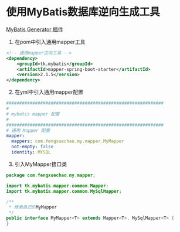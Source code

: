 # 使用MyBatis数据库逆向生成工具

[MyBatis Generator 插件](https://mapperhelper.github.io/docs/3.usembg/)

1. 在pom中引入通用mapper工具

  ```xml
  <!-- 通用mapper逆向工具 -->
  <dependency>
      <groupId>tk.mybatis</groupId>
      <artifactId>mapper-spring-boot-starter</artifactId>
      <version>2.1.5</version>
  </dependency>
  ```
   
2. 在yml中引入通用mapper配置
 
  ```yaml
  ############################################################
  #
  # mybatis mapper 配置
  #
  ############################################################
  # 通用 Mapper 配置
  mapper:
    mappers: com.fengxuechao.my.mapper.MyMapper
    not-empty: false
    identity: MYSQL
  ```

3. 引入MyMapper接口类

  ```java
  package com.fengxuechao.my.mapper;
  
  import tk.mybatis.mapper.common.Mapper;
  import tk.mybatis.mapper.common.MySqlMapper;
  
  /**
   * 继承自己的MyMapper
   */
  public interface MyMapper<T> extends Mapper<T>, MySqlMapper<T> {
  }
  ```